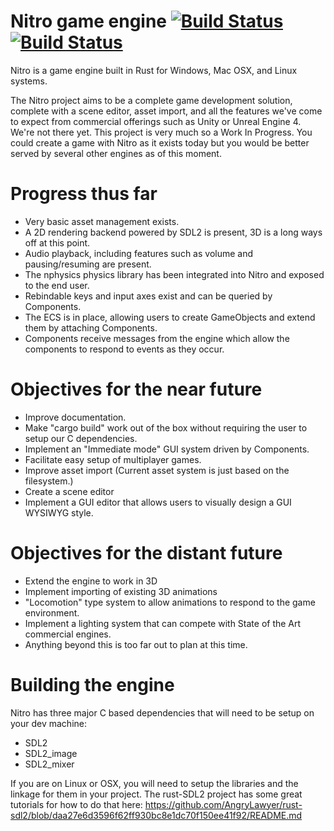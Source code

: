 # Nitro game engine [![Build Status](https://travis-ci.org/Xaeroxe/nitro_game_engine.svg?branch=master)](https://travis-ci.org/Xaeroxe/nitro_game_engine/branches) [![Build Status](https://ci.appveyor.com/api/projects/status/github/Xaeroxe/nitro_game_engine?branch=master)](https://ci.appveyor.com/project/Xaeroxe/nitro-game-engine?branch=master)

Nitro is a game engine built in Rust for Windows, Mac OSX, and Linux systems.

The Nitro project aims to be a complete game development solution, complete with a scene editor, asset import,
and all the features we've come to expect from commercial offerings such as Unity or Unreal Engine 4.
We're not there yet.  This project is very much so a Work In Progress.  You could create a game with Nitro as it exists today
but you would be better served by several other engines as of this moment.

# Progress thus far
* Very basic asset management exists.
* A 2D rendering backend powered by SDL2 is present, 3D is a long ways off at this point.
* Audio playback, including features such as volume and pausing/resuming are present.
* The nphysics physics library has been integrated into Nitro and exposed to the end user.
* Rebindable keys and input axes exist and can be queried by Components.
* The ECS is in place, allowing users to create GameObjects and extend them by attaching Components.
* Components receive messages from the engine which allow the components to respond to events as they occur.

# Objectives for the near future
* Improve documentation.
* Make "cargo build" work out of the box without requiring the user to setup our C dependencies.
* Implement an "Immediate mode" GUI system driven by Components.
* Facilitate easy setup of multiplayer games.
* Improve asset import (Current asset system is just based on the filesystem.)
* Create a scene editor
* Implement a GUI editor that allows users to visually design a GUI WYSIWYG style.

# Objectives for the distant future
* Extend the engine to work in 3D
* Implement importing of existing 3D animations
* "Locomotion" type system to allow animations to respond to the game environment.
* Implement a lighting system that can compete with State of the Art commercial engines.
* Anything beyond this is too far out to plan at this time.

# Building the engine
Nitro has three major C based dependencies that will need to be setup on your dev machine:
* SDL2
* SDL2_image
* SDL2_mixer

If you are on Linux or OSX, you will need to setup the libraries and the linkage for them in your project.
The rust-SDL2 project has some great tutorials for how to do that here:
https://github.com/AngryLawyer/rust-sdl2/blob/daa27e6d3596f62ff930bc8e1dc70f150ee41f92/README.md

